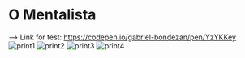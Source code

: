 # O Mentalista
--> Link for test: https://codepen.io/gabriel-bondezan/pen/YzYKKey
![print1](https://user-images.githubusercontent.com/122994741/218812112-026ca6a3-12e1-4284-9b62-5daaf2bcda2f.png)
![print2](https://user-images.githubusercontent.com/122994741/218812118-c2217f76-d3a2-41be-af2b-20a629e235e9.png)
![print3](https://user-images.githubusercontent.com/122994741/218812122-9d5d5d3b-189c-4164-aaa1-b785a02af01c.png)
![print4](https://user-images.githubusercontent.com/122994741/218812127-a3049cde-941d-4a24-9dc8-935d2ffcf16a.png)
